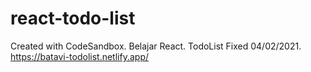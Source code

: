 # react-todo-list

Created with CodeSandbox.
Belajar React.
TodoList Fixed 04/02/2021.
https://batavi-todolist.netlify.app/
